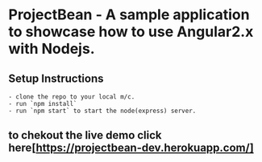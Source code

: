 # ProjectBean - A sample application to showcase how to use Angular2.x with Nodejs.

## Setup Instructions
    - clone the repo to your local m/c.
    - run `npm install`
    - run `npm start` to start the node(express) server.

## to chekout the live demo click here[https://projectbean-dev.herokuapp.com/]